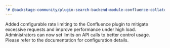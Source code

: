 ```yaml
---
'# @backstage-community/plugin-search-backend-module-confluence-collator': minor
---
```


Added configurable rate limiting to the Confluence plugin to mitigate excessive requests and improve performance under high load. Administrators can now set limits on API calls to better control usage. Please refer to the documentation for configuration details.
